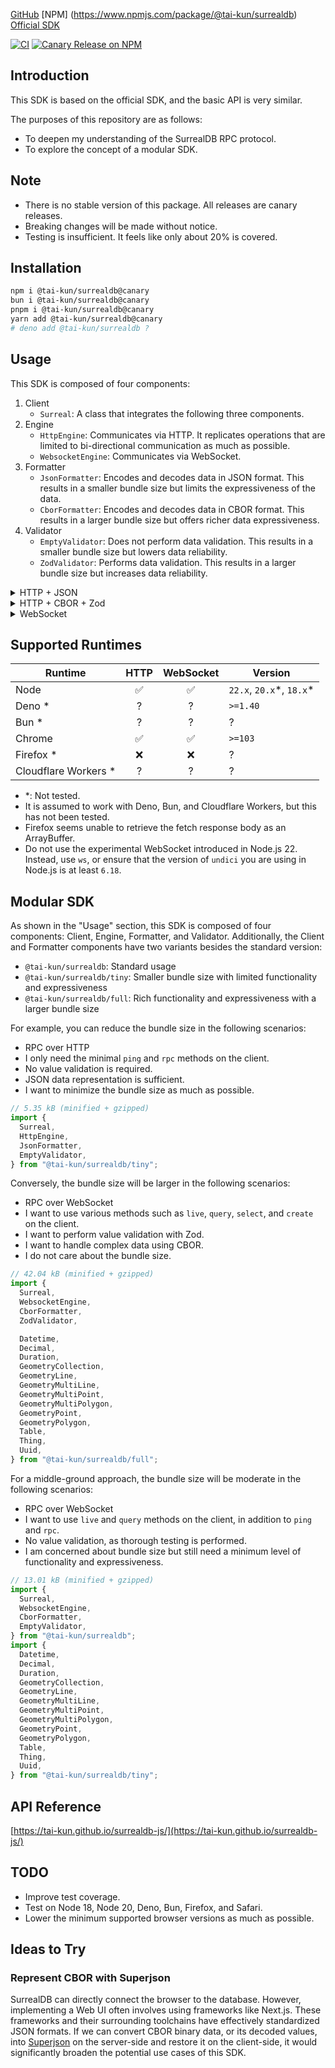 [GitHub](https://github.com/tai-kun/surrealdb-js)
[NPM] (https://www.npmjs.com/package/@tai-kun/surrealdb)
[Official SDK](https://github.com/surrealdb/surrealdb.js)

[![CI](https://github.com/tai-kun/surrealdb-js/actions/workflows/ci.yml/badge.svg)](https://github.com/tai-kun/surrealdb-js/actions/workflows/ci.yml)
[![Canary Release on NPM](https://github.com/tai-kun/surrealdb-js/actions/workflows/canary-release.yml/badge.svg)](https://github.com/tai-kun/surrealdb-js/actions/workflows/canary-release.yml)

## Introduction

This SDK is based on the official SDK, and the basic API is very similar.

The purposes of this repository are as follows:

- To deepen my understanding of the SurrealDB RPC protocol.
- To explore the concept of a modular SDK.

## Note

- There is no stable version of this package.
  All releases are canary releases.
- Breaking changes will be made without notice.
- Testing is insufficient. It feels like only about 20% is covered.

## Installation

```bash
npm i @tai-kun/surrealdb@canary
bun i @tai-kun/surrealdb@canary
pnpm i @tai-kun/surrealdb@canary
yarn add @tai-kun/surrealdb@canary
# deno add @tai-kun/surrealdb ?
```

## Usage

This SDK is composed of four components:

1. Client
    - `Surreal`: A class that integrates the following three components.
2. Engine
    - `HttpEngine`:
      Communicates via HTTP.
      It replicates operations that are limited to bi-directional communication as much as possible.
    - `WebsocketEngine`: Communicates via WebSocket.
3. Formatter
    - `JsonFormatter`:
      Encodes and decodes data in JSON format.
      This results in a smaller bundle size but limits the expressiveness of the data.
    - `CborFormatter`:
      Encodes and decodes data in CBOR format.
      This results in a larger bundle size but offers richer data expressiveness.
4. Validator
    - `EmptyValidator`:
      Does not perform data validation.
      This results in a smaller bundle size but lowers data reliability.
    - `ZodValidator`:
      Performs data validation.
      This results in a larger bundle size but increases data reliability.

<details>
<summary>HTTP + JSON</summary>

```typescript
import {
  // Client
  Surreal,

  // Engine
  HttpEngine,

  // Formatter
  JsonFormatter,

  // Validator
  EmptyValidator,
} from "@tai-kun/surrealdb";

const fmt = new JsonFormatter();
const v8n = new EmptyValidator();
const db = new Surreal({
  engines: {
    http: args => new HttpEngine({ ...args, formatter: fmt }),
    https: "http",
  },
  validator: v8n,
});
```
</details>

<details>
<summary>HTTP + CBOR + Zod</summary>

```typescript
import {
  // Client
  Surreal,

  // Engine
  HttpEngine,

  // Formatter
  CborFormatter,

  // Values
  Datetime,
  Decimal,
  Duration,
  GeometryCollection,
  GeometryLine,
  GeometryMultiLine,
  GeometryMultiPoint,
  GeometryMultiPolygon,
  GeometryPoint,
  GeometryPolygon,
  Table,
  Thing,
  Uuid,

  // Validator
  ZodValidator,
} from "@tai-kun/surrealdb";

const fmt = new CborFormatter({
  Datetime,
  Table,
  Thing,
  Uuid,
  Decimal,
  Duration,
  GeometryPoint,
  GeometryLine,
  GeometryPolygon,
  GeometryMultiPoint,
  GeometryMultiLine,
  GeometryMultiPolygon,
  GeometryCollection,
});
const v8n = new ZodValidator();
const db = new Surreal({
  engines: {
    http: args => new HttpEngine({ ...args, formatter: fmt }),
    https: "http",
  },
  validator: v8n,
});
```
</details>

<details>
<summary>WebSocket</summary>

```typescript
import {
  // Client
  Surreal,

  // Engine
  WebsocketEngine,

  // Formatter
  JsonFormatter,

  // Validator
  EmptyValidator,
} from "@tai-kun/surrealdb";

const fmt = new JsonFormatter();
const v8n = new EmptyValidator();
const db = new Surreal({
  engines: {
    ws: args =>
      new WebsocketEngine({
        ...args,
        formatter: fmt,
        async createWebSocket(address, protocol) {
          return "process" in globalThis
            // Node.js
            ? await import("ws") // or `await import ("undici")`
                .then(({ WebSocket }) => new WebSocket(address, protocol));
            // Bun, Deno or Browser
            : new WebSocket(address, protocol);
        },
      }),
    wss: "ws",
  },
  validator: v8n,
});
```
</details>

## Supported Runtimes

| Runtime | HTTP | WebSocket | Version |
| ------- | :--: | :-------: | ------- |
| Node                  | ✅ | ✅ | `22.x`, `20.x`\*, `18.x`\* |
| Deno \*               | ? | ? | `>=1.40` |
| Bun \*                | ? | ? | ? |
| Chrome                | ✅ | ✅ | `>=103` |
| Firefox \*            | ❌ | ❌ | ? |
| Cloudflare Workers \* | ? | ? | ? |

- \*: Not tested.
- It is assumed to work with Deno, Bun, and Cloudflare Workers, but this has not been tested.
- Firefox seems unable to retrieve the fetch response body as an ArrayBuffer.
- Do not use the experimental WebSocket introduced in Node.js 22.
  Instead, use `ws`, or ensure that the version of `undici` you are using in Node.js is at least `6.18`.

## Modular SDK

As shown in the "Usage" section, this SDK is composed of four components: Client, Engine, Formatter, and Validator.
Additionally, the Client and Formatter components have two variants besides the standard version:

- `@tai-kun/surrealdb`: Standard usage
- `@tai-kun/surrealdb/tiny`: Smaller bundle size with limited functionality and expressiveness
- `@tai-kun/surrealdb/full`: Rich functionality and expressiveness with a larger bundle size

For example, you can reduce the bundle size in the following scenarios:

- RPC over HTTP
- I only need the minimal `ping` and `rpc` methods on the client.
- No value validation is required.
- JSON data representation is sufficient.
- I want to minimize the bundle size as much as possible.

```typescript
// 5.35 kB (minified + gzipped)
import {
  Surreal,
  HttpEngine,
  JsonFormatter,
  EmptyValidator,
} from "@tai-kun/surrealdb/tiny";
```

Conversely, the bundle size will be larger in the following scenarios:

- RPC over WebSocket
- I want to use various methods such as `live`, `query`, `select`, and `create` on the client.
- I want to perform value validation with Zod.
- I want to handle complex data using CBOR.
- I do not care about the bundle size.

```typescript
// 42.04 kB (minified + gzipped)
import {
  Surreal,
  WebsocketEngine,
  CborFormatter,
  ZodValidator,

  Datetime,
  Decimal,
  Duration,
  GeometryCollection,
  GeometryLine,
  GeometryMultiLine,
  GeometryMultiPoint,
  GeometryMultiPolygon,
  GeometryPoint,
  GeometryPolygon,
  Table,
  Thing,
  Uuid,
} from "@tai-kun/surrealdb/full";
```

For a middle-ground approach, the bundle size will be moderate in the following scenarios:

- RPC over WebSocket
- I want to use `live` and `query` methods on the client, in addition to `ping` and `rpc`.
- No value validation, as thorough testing is performed.
- I am concerned about bundle size but still need a minimum level of functionality and expressiveness.

```typescript
// 13.01 kB (minified + gzipped)
import {
  Surreal,
  WebsocketEngine,
  CborFormatter,
  EmptyValidator,
} from "@tai-kun/surrealdb";
import {
  Datetime,
  Decimal,
  Duration,
  GeometryCollection,
  GeometryLine,
  GeometryMultiLine,
  GeometryMultiPoint,
  GeometryMultiPolygon,
  GeometryPoint,
  GeometryPolygon,
  Table,
  Thing,
  Uuid,
} from "@tai-kun/surrealdb/tiny";
```

## API Reference

[https://tai-kun.github.io/surrealdb-js/](https://tai-kun.github.io/surrealdb-js/)

## TODO

- Improve test coverage.
- Test on Node 18, Node 20, Deno, Bun, Firefox, and Safari.
- Lower the minimum supported browser versions as much as possible.

## Ideas to Try

### Represent CBOR with Superjson

SurrealDB can directly connect the browser to the database.
However, implementing a Web UI often involves using frameworks like Next.js.
These frameworks and their surrounding toolchains have effectively standardized JSON formats.
If we can convert CBOR binary data, or its decoded values, into [Superjson](https://github.com/blitz-js/superjson) on the server-side and restore it on the client-side, it would significantly broaden the potential use cases of this SDK.
